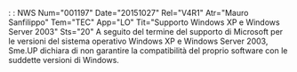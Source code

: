  :  : NWS Num="001197" Date="20151027" Rel="V4R1" Atr="Mauro Sanfilippo" Tem="TEC" App="LO" Tit="Supporto Windows XP e Windows Server 2003" Sts="20"
A seguito del termine del supporto di Microsoft per le versioni del sistema operativo Windows XP e
Windows Server 2003, Sme.UP dichiara di non garantire la compatibilità del proprio software con le
suddette versioni di Windows.
